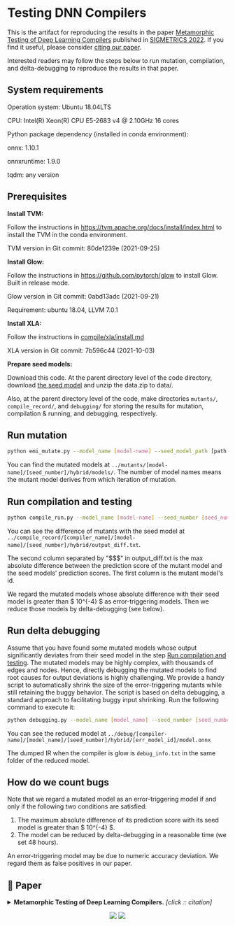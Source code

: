 # Testing DNN Compilers
This is the artifact for reproducing 
the results in the paper 
[Metamorphic Testing of Deep Learning Compilers](https://dl.acm.org/doi/abs/10.1145/3508035) published in [SIGMETRICS 2022](https://sigmetrics.org/sigmetrics2022/). If you find it useful, please consider [citing our paper](#-paper).

Interested readers may follow the steps below to 
run mutation, compilation, and 
delta-debugging to reproduce the results in
that paper.

## System requirements

Operation system: Ubuntu 18.04LTS 

CPU: Intel(R) Xeon(R) CPU E5-2683 v4 @ 2.10GHz 16 cores

Python package dependency (installed in conda environment):

onnx: 1.10.1

onnxruntime: 1.9.0

tqdm: any version

## Prerequisites

**Install TVM:**

Follow the instructions in https://tvm.apache.org/docs/install/index.html to install the TVM in the conda environment.

TVM version in Git commit: 80de1239e (2021-09-25)

**Install Glow:**

Follow the instructions in https://github.com/pytorch/glow to install Glow. Built in release mode.

Glow version in Git commit: 0abd13adc (2021-09-21)

Requirement: ubuntu 18.04, LLVM 7.0.1

**Install XLA:**

Follow the instructions in [compile/xla/install.md](./compile/xla/install.md)

XLA version in Git commit: 7b596c44 (2021-10-03)

**Prepare seed models:**

Download this code. At the parent directory level of the code directory, download [the seed model](https://zenodo.org/doi/10.5281/zenodo.10852329) and unzip the data.zip to data/. 

Also, at the parent directory level of the code, make directories `mutants/`, `compile_record/`, and `debugging/` for storing the results for mutation, compilation & running, and debugging, respectively.

## Run mutation

```bash
python emi_mutate.py --model_name [model-name] --seed_model_path [path for seed ONNX model] --input_data_path [default is ../data/data.npy] --seed_number [seed_number]
```

You can find the mutated models at `../mutants/[model-name]/[seed_number]/hybrid/models/`. The number of model names means the mutant model derives from which iteration of mutation.

## Run compilation and testing

```bash
python compile_run.py --model_name [model-name] --seed_number [seed_number] --compiler_name [compiler-name] --compiler_path [compiler_path] input_data_path [default is ../data/data.npy]
```

You can see the difference of mutants with the seed model at `../compile_record/[compiler_name]/[model-name]/[seed_number]/hybrid/output_diff.txt`.

The second column separated by "$$$" in output_diff.txt is the max absolute difference between the prediction score of the mutant model and the seed models' prediction scores. The first column is the mutant model's id.

We regard the mutated models whose absolute difference with their seed model is greater than $ 10^{-4} $ as error-triggering models.
Then we reduce those models by delta-debugging
(see below).

## Run delta debugging

Assume that you have found some mutated models whose output significantly deviates from their seed model in the step [Run compilation and testing](#run-compilation-and-testing). The mutated models may be highly complex, with thousands of edges and nodes. Hence, directly debugging the mutated models to find root causes for output deviations is highly challenging. We provide a handy script to automatically shrink the size of the error-triggering mutants while still retaining the buggy behavior. The script is based on delta debugging, a standard approach to facilitating buggy input shrinking. Run the following command to execute it:

```bash
python debugging.py --model_name [model_name] --seed_number [seed_number] --compiler_name [compiler-name] --err_model_id [id number of the model you want to reduce]
```

You can see the reduced model at `../debug/[compiler-name]/[model_name]/[seed_number]/hybrid/[err_model_id]/model.onnx`

The dumped IR when the compiler is glow is `debug_info.txt` in the same folder of the reduced model.

## How do we count bugs
Note that we regard a mutated model as
an error-triggering model if and only
if the following two conditions are
satisfied:
1. The maximum absolute difference
of its prediction score with its seed model
is greater than $ 10^{-4} $.
2. The model can be reduced by delta-debugging
in a reasonable time (we set 48 hours).

An error-triggering model may be due to numeric
accuracy deviation. We regard them as false
positives in our paper.

## 📜 Paper

<details><summary><b>Metamorphic Testing of Deep Learning Compilers.</b> <i>[click :: citation]</i></summary>
<div>

```bibtex
@inproceedings{10.1145/3489048.3522655,
author = {Xiao, Dongwei and Liu, Zhibo and Yuan, Yuanyuan and Pang, Qi and Wang, Shuai},
title = {Metamorphic Testing of Deep Learning Compilers},
year = {2022},
isbn = {9781450391412},
publisher = {Association for Computing Machinery},
address = {New York, NY, USA},
url = {https://doi.org/10.1145/3489048.3522655},
doi = {10.1145/3489048.3522655},
booktitle = {Abstract Proceedings of the 2022 ACM SIGMETRICS/IFIP PERFORMANCE Joint International Conference on Measurement and Modeling of Computer Systems},
pages = {65–66},
numpages = {2},
keywords = {deep learning, metamorphic testing},
location = {Mumbai, India},
series = {SIGMETRICS/PERFORMANCE '22}
}
```

</div>
</details>

<p align="center">
    <a href="https://dl.acm.org/doi/10.1145/3489048.3522655"><img src="https://img.shields.io/badge/Short-2--Page_Version-4975BB.svg"></a>
    <a href="https://dl.acm.org/doi/abs/10.1145/3508035"><img src="https://img.shields.io/badge/Full-Full_Version-115878.svg"></a>
</p>
